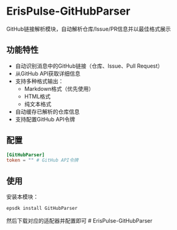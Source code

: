 # ErisPulse-GitHubParser

GitHub链接解析模块，自动解析仓库/Issue/PR信息并以最佳格式展示

## 功能特性

- 自动识别消息中的GitHub链接（仓库、Issue、Pull Request）
- 从GitHub API获取详细信息
- 支持多种格式输出：
  - Markdown格式（优先使用）
  - HTML格式
  - 纯文本格式
- 自动缓存已解析的仓库信息
- 支持配置GitHub API令牌

## 配置
```toml
[GitHubParser]
token = "" # GitHub API令牌
```

## 使用

安装本模块：
```bash
epsdk install GitHubParser
```

然后下载对应的适配器并配置即可
#   E r i s P u l s e - G i t H u b P a r s e r  
 